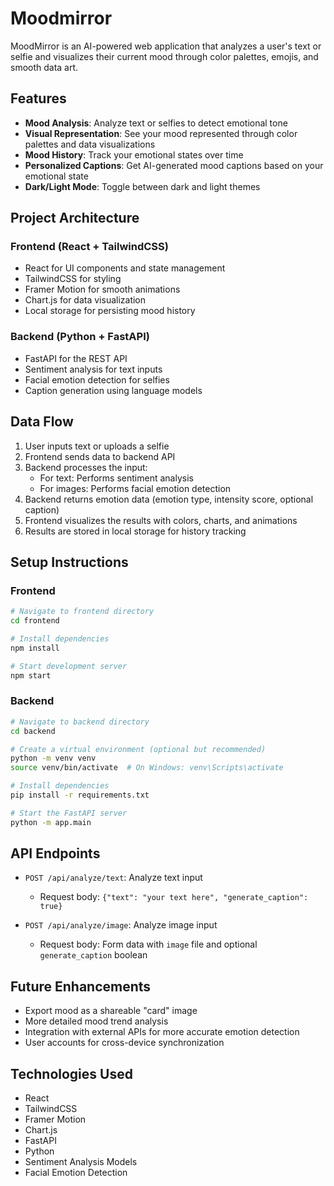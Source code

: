 # Moodmirror

MoodMirror is an AI-powered web application that analyzes a user's text or selfie and visualizes their current mood through color palettes, emojis, and smooth data art.

## Features

- **Mood Analysis**: Analyze text or selfies to detect emotional tone
- **Visual Representation**: See your mood represented through color palettes and data visualizations
- **Mood History**: Track your emotional states over time
- **Personalized Captions**: Get AI-generated mood captions based on your emotional state
- **Dark/Light Mode**: Toggle between dark and light themes

## Project Architecture

### Frontend (React + TailwindCSS)

- React for UI components and state management
- TailwindCSS for styling
- Framer Motion for smooth animations
- Chart.js for data visualization
- Local storage for persisting mood history

### Backend (Python + FastAPI)

- FastAPI for the REST API
- Sentiment analysis for text inputs
- Facial emotion detection for selfies
- Caption generation using language models

## Data Flow

1. User inputs text or uploads a selfie
2. Frontend sends data to backend API
3. Backend processes the input:
   - For text: Performs sentiment analysis
   - For images: Performs facial emotion detection
4. Backend returns emotion data (emotion type, intensity score, optional caption)
5. Frontend visualizes the results with colors, charts, and animations
6. Results are stored in local storage for history tracking

## Setup Instructions

### Frontend

```bash
# Navigate to frontend directory
cd frontend

# Install dependencies
npm install

# Start development server
npm start
```

### Backend

```bash
# Navigate to backend directory
cd backend

# Create a virtual environment (optional but recommended)
python -m venv venv
source venv/bin/activate  # On Windows: venv\Scripts\activate

# Install dependencies
pip install -r requirements.txt

# Start the FastAPI server
python -m app.main
```

## API Endpoints

- `POST /api/analyze/text`: Analyze text input
  - Request body: `{"text": "your text here", "generate_caption": true}`
  
- `POST /api/analyze/image`: Analyze image input
  - Request body: Form data with `image` file and optional `generate_caption` boolean

## Future Enhancements

- Export mood as a shareable "card" image
- More detailed mood trend analysis
- Integration with external APIs for more accurate emotion detection
- User accounts for cross-device synchronization

## Technologies Used

- React
- TailwindCSS
- Framer Motion
- Chart.js
- FastAPI
- Python
- Sentiment Analysis Models
- Facial Emotion Detection

